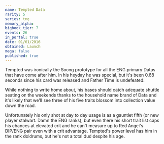 ```yaml
---
name: Tempted Data
rarity: 5
series: tng
memory_alpha:
bigbook_tier: 7
events: 26
in_portal: true
date: 01/01/2016
obtained: Launch
mega: false
published: true
---
```


Tempted was ironically the Soong prototype for all the ENG primary Datas that have come after him. In his heyday he was special, but it's been 0.68 seconds since his card was released and Father Time is undefeated.

While nothing to write home about, his bases should catch adequate shuttle seating on the weekends thanks to the household name brand of Data and it's likely that we'll see three of his five traits blossom into collection value down the road.

Unfortunately his only shot at day to day usage is as a gauntlet fifth (or new player stalwart. Damn the ENG ranks), but even there his short trait list caps his chances at elevated crit and he can't measure up to Red Angel's DIP/ENG pair even with a crit advantage. Tempted's power level has him in the rank doldrums, but he's not a total dud despite his age.
